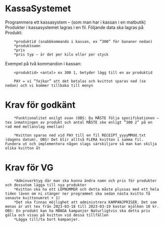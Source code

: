 # KassaSystemet

Programmera ett kassasystem – (som man har i kassan i en matbutik)
Produkter i kassasystemet lagras i en fil. Följande data ska lagras på Produkt:
        
        *produktid (snabbkommando i kassan, ex ”300” för bananer nedan)
        *produktnamn
        *pris
        *pris typ – är det per kilo eller per styck

Exempel på två kommandon i kassan:
        
        <produktid> <antal> ex 300 1, betyder lägg till en av produktid

        PAY = vi ”fejkar” att det betalas och kvittot sparas ned (se nedan) och vi kommer tillbaka till menyn

# Krav för godkänt

        *Funktionalitet enilgt ovan (OBS: Du MÅSTE följa specifikationen – tex inmatningen av produkt och antal MÅSTE ske enligt ”300 2” på en rad med mellanslag emellan)

        *Kvitton sparas ned vid PAY till en fil RECEIPT_yyyyMMdd.txt (dagens datum). OBS! Det blir alltså FLERA kvitton i samma fil. Fundera ut och implementera någon slags särskiljare så man kan skilja olika kvitton åt

# Krav för VG

        *Adminverktyg där man ska kunna ändra namn och pris för produkter och dessutom lägga till nya produkter
        *Kvitton ska ha ett LÖPNUMMER och detta måste plussas med ett hela tiden (även om ni stänger ner programmet ska sedan nästa kvitto få senaste kvittonumret + 1)
        *Det ska finnas möjlighet att administrera KAMPANJPRISER. Det som menas är att tex från 2023-03-18 till 2023-03-19 kostar mjölken 10 kr. OBS: En produkt kan ha MÅNGA kampanjer Naturligtvis ska detta pris gälla och visas på kvitton vid dessa tillfällen
        *Lägga till/ta bort kampanjer. 
